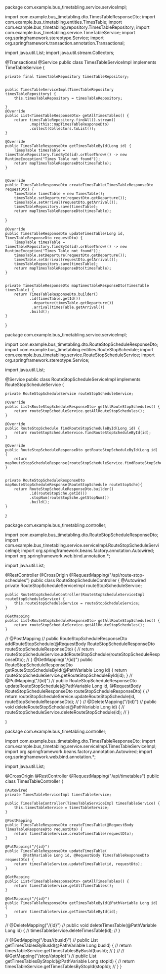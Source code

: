 package com.example.bus_timetabling.service.serviceImpl;

import com.example.bus_timetabling.dto.TimesTableResponseDto;
import com.example.bus_timetabling.entities.TimesTable;
import com.example.bus_timetabling.repository.TimesTableRepository;
import com.example.bus_timetabling.service.TimeTableService;
import org.springframework.stereotype.Service;
import org.springframework.transaction.annotation.Transactional;

import java.util.List;
import java.util.stream.Collectors;

@Transactional
@Service
public class TimesTableServiceImpl implements TimeTableService {

    private final TimesTableRepository timesTableRepository;


    public TimesTableServiceImpl(TimesTableRepository timesTableRepository) {
        this.timesTableRepository = timesTableRepository;

    }
    @Override
    public List<TimesTableResponseDto> getAllTimesTables() {
        return timesTableRepository.findAll().stream()
               .map(this::mapTimesTableResponseDto)
               .collect(Collectors.toList());
    }

    @Override
    public TimesTableResponseDto getTimesTableById(Long id) {
        TimesTable timesTable = timesTableRepository.findById(id).orElseThrow(() -> new RuntimeException("Times Table not found"));
        return mapTimesTableResponseDto(timesTable);
    }


    @Override
    public TimesTableResponseDto createTimesTable(TimesTableResponseDto requestDto) {
        TimesTable timesTable = new TimesTable();
        timesTable.setDeparture(requestDto.getDeparture());
        timesTable.setArrival(requestDto.getArrival());
        timesTableRepository.save(timesTable);
        return mapTimesTableResponseDto(timesTable);
}

    @Override
    public TimesTableResponseDto updateTimesTable(Long id, TimesTableResponseDto requestDto) {
        TimesTable timesTable = timesTableRepository.findById(id).orElseThrow(() -> new RuntimeException("Times Table not found"));
        timesTable.setDeparture(requestDto.getDeparture());
        timesTable.setArrival(requestDto.getArrival());
        timesTableRepository.save(timesTable);
        return mapTimesTableResponseDto(timesTable);
    }


    private TimesTableResponseDto mapTimesTableResponseDto(TimesTable timesTable) {
        return TimesTableResponseDto.builder()
               .id(timesTable.getId())
                .departure(timesTable.getDeparture())
                .arrival(timesTable.getArrival())
               .build();
    }
}

package com.example.bus_timetabling.service.serviceImpl;

import com.example.bus_timetabling.dto.RouteStopScheduleResponseDto;
import com.example.bus_timetabling.entities.RouteStopSchedule;
import com.example.bus_timetabling.service.RouteStopScheduleService;
import org.springframework.stereotype.Service;

import java.util.List;

@Service
public class RouteStopScheduleServiceImpl implements RouteStopScheduleService {

    private RouteStopScheduleService routeStopScheduleService;

    @Override
    public List<RouteStopScheduleResponseDto> getAllRouteStopSchedules() {
        return routeStopScheduleService.getAllRouteStopSchedules();
    }

    @Override
    public RouteStopSchedule findRouteStopScheduleById(Long id) {
        return routeStopScheduleService.findRouteStopScheduleById(id);
    }

    @Override
    public RouteStopScheduleResponseDto getRouteStopScheduleById(Long id) {
        return mapRouteStopScheduleResponse(routeStopScheduleService.findRouteStopScheduleById(id));
    }


    private RouteStopScheduleResponseDto mapRouteStopScheduleResponse(RouteStopSchedule routeStopSche){
        return RouteStopScheduleResponseDto.builder()
               .id(routeStopSche.getId())
               .stopNum(routeStopSche.getStopNum())
               .build();
    }

}

package com.example.bus_timetabling.controller;

import com.example.bus_timetabling.dto.RouteStopScheduleResponseDto;
import com.example.bus_timetabling.service.serviceImpl.RouteStopScheduleServiceImpl;
import org.springframework.beans.factory.annotation.Autowired;
import org.springframework.web.bind.annotation.*;

import java.util.List;

@RestController
@CrossOrigin
@RequestMapping("/api/route-stop-schedules")
public class RouteStopScheduleController {
@Autowired
private RouteStopScheduleServiceImpl routeStopScheduleService;

    public RouteStopScheduleController(RouteStopScheduleServiceImpl routeStopScheduleService) {
        this.routeStopScheduleService = routeStopScheduleService;
    }

    @GetMapping
    public List<RouteStopScheduleResponseDto> getAllRouteStopSchedules() {
        return routeStopScheduleService.getAllRouteStopSchedules();
    }

//    @PostMapping
//    public RouteStopScheduleResponseDto addRouteStopSchedule(@RequestBody RouteStopScheduleResponseDto routeStopScheduleResponseDto) {
//        return routeStopScheduleService.addRouteStopSchedule(routeStopScheduleResponseDto);
//    }
@GetMapping("/{id}")
public RouteStopScheduleResponseDto getRouteStopScheduleById(@PathVariable Long id) {
return routeStopScheduleService.getRouteStopScheduleById(id);
}
//    @PutMapping("/{id}")
//    public RouteStopScheduleResponseDto updateRouteStopSchedule(@PathVariable Long id, @RequestBody RouteStopScheduleResponseDto routeStopScheduleResponseDto) {
//        return routeStopScheduleService.updateRouteStopSchedule(id, routeStopScheduleResponseDto);
//    }
//    @DeleteMapping("/{id}")
//    public void deleteRouteStopSchedule(@PathVariable Long id) {
//        routeStopScheduleService.deleteRouteStopSchedule(id);
//    }

}

package com.example.bus_timetabling.controller;

import com.example.bus_timetabling.dto.TimesTableResponseDto;
import com.example.bus_timetabling.service.serviceImpl.TimesTableServiceImpl;
import org.springframework.beans.factory.annotation.Autowired;
import org.springframework.web.bind.annotation.*;

import java.util.List;

@CrossOrigin
@RestController
@RequestMapping("/api/timetables")
public class TimesTableController {

    @Autowired
    private TimesTableServiceImpl timesTableService;

    public TimesTableController(TimesTableServiceImpl timesTableService) {
        this.timesTableService = timesTableService;
    }

    @PostMapping
    public TimesTableResponseDto createTimesTable(@RequestBody TimesTableResponseDto requestDto) {
        return timesTableService.createTimesTable(requestDto);
    }

    @PutMapping("/{id}")
    public TimesTableResponseDto updateTimesTable(
            @PathVariable Long id, @RequestBody TimesTableResponseDto requestDto) {
        return timesTableService.updateTimesTable(id, requestDto);
    }

    @GetMapping
    public List<TimesTableResponseDto> getAllTimesTables() {
        return timesTableService.getAllTimesTables();
    }

    @GetMapping("/{id}")
    public TimesTableResponseDto getTimesTableById(@PathVariable Long id) {
        return timesTableService.getTimesTableById(id);
    }

//    @DeleteMapping("/{id}")
//    public void deleteTimesTable(@PathVariable Long id) {
//        timesTableService.deleteTimesTable(id);
//    }

//    @GetMapping("/bus/{busId}")
//    public List<TimesTableResponseDto> getTimesTablesByBusId(@PathVariable Long busId) {
//        return timesTableService.getTimesTablesByBusId(busId);
//    }
//
//    @GetMapping("/stop/{stopId}")
//    public List<TimesTableResponseDto> getTimesTablesByStopId(@PathVariable Long stopId) {
//        return timesTableService.getTimesTablesByStopId(stopId);
//    }
}

